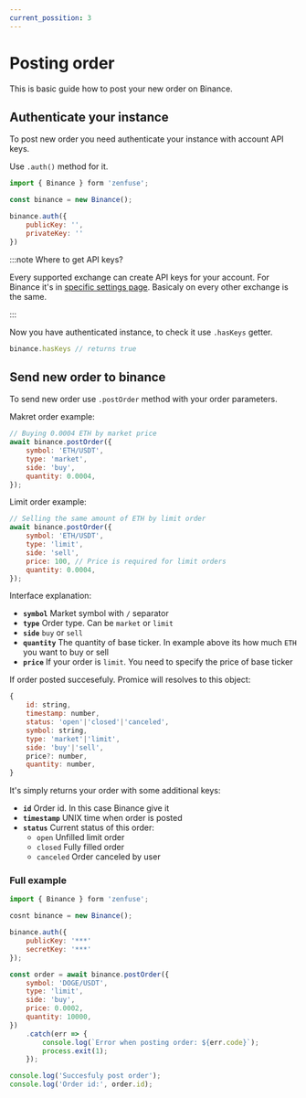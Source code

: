 ```yaml
---
current_possition: 3
---
```


# Posting order

This is basic guide how to post your new order on Binance.

## Authenticate your instance

To post new order you need authenticate your instance with account API keys.

Use `.auth()` method for it.

```js
import { Binance } form 'zenfuse';

const binance = new Binance();

binance.auth({
    publicKey: '',
    privateKey: ''
})
```

:::note Where to get API keys?

Every supported exchange can create API keys for your account. For Binance it's in [specific settings page](https://www.binance.com/en/my/settings/api-management
). Basicaly on every other exchange is the same.

:::

Now you have authenticated instance, to check it use `.hasKeys` getter.

```js
binance.hasKeys // returns true
```

## Send new order to binance

To send new order use `.postOrder` method with your order parameters.

Makret order example:
```js
// Buying 0.0004 ETH by market price
await binance.postOrder({
    symbol: 'ETH/USDT',
    type: 'market',
    side: 'buy',
    quantity: 0.0004,
});
```
Limit order example:
```js
// Selling the same amount of ETH by limit order
await binance.postOrder({
    symbol: 'ETH/USDT',
    type: 'limit',
    side: 'sell',
    price: 100, // Price is required for limit orders
    quantity: 0.0004,
});
```

Interface explanation:
- **`symbol`** Market symbol with `/` separator
- **`type`** Order type. Can be `market` or `limit`
- **`side`** `buy` or `sell`
- **`quantity`** The quantity of base ticker. In example above its how much `ETH` you want to buy or sell
- **`price`** If your order is `limit`. You need to specify the price of base ticker

If order posted succesefuly. Promice will resolves to this object:

```js
{
    id: string,
    timestamp: number,
    status: 'open'|'closed'|'canceled',
    symbol: string,
    type: 'market'|'limit',
    side: 'buy'|'sell',
    price?: number,
    quantity: number,
}
```

It's simply returns your order with some additional keys:

- **`id`** Order id. In this case Binance give it
- **`timestamp`** UNIX time when order is posted
- **`status`** Current status of this order:
    - `open` Unfilled limit order
    - `closed` Fully filled order
    - `canceled` Order canceled by user

### Full example

```js
import { Binance } form 'zenfuse';

cosnt binance = new Binance();

binance.auth({
    publicKey: '***'
    secretKey: '***'
});

const order = await binance.postOrder({
    symbol: 'DOGE/USDT',
    type: 'limit',
    side: 'buy',
    price: 0.0002,
    quantity: 10000,
})
    .catch(err => {
        console.log(`Error when posting order: ${err.code}`);
        process.exit(1);
    });

console.log('Succesfuly post order');
console.log('Order id:', order.id);
```
